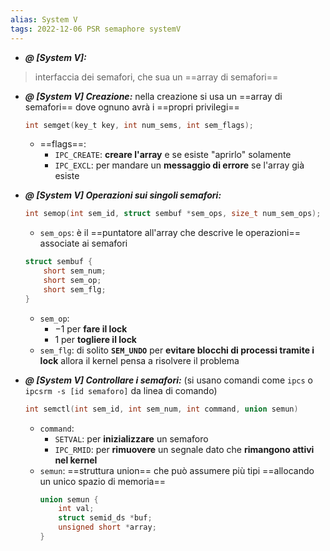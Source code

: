 ```yaml
---
alias: System V
tags: 2022-12-06 PSR semaphore systemV
---
```




- ***@ [System V]:***
> interfaccia dei semafori, che sua un ==array di semafori==
<!--ID: 1670488377766-->


- ***@ [System V] Creazione:***
	nella creazione si usa un ==array di semafori== dove ognuno avrà i ==propri privilegi==
	
	```c
	int semget(key_t key, int num_sems, int sem_flags);
	```

	- ==flags==:
		- `IPC_CREATE`: **creare l'array** e se esiste "aprirlo" solamente
		- `IPC_EXCL`: per mandare un **messaggio di errore** se l'array già esiste
<!--ID: 1670488335794-->



- ***@ [System V] Operazioni sui singoli semafori:***
	```c
	int semop(int sem_id, struct sembuf *sem_ops, size_t num_sem_ops);
	```

	- `sem_ops`: è il ==puntatore all'array che descrive le operazioni== associate ai semafori
	```c
	struct sembuf {
		short sem_num;
		short sem_op;
		short sem_flg;
	}
	```

	- `sem_op`: 
		- $-1$ per **fare il lock**
		- $1$ per **togliere il lock**
	- `sem_flg`: di solito **`SEM_UNDO`** per **evitare blocchi di processi tramite i lock** allora il kernel pensa a risolvere il problema
<!--ID: 1670487671616-->


- ***@ [System V] Controllare i semafori:***
	(si usano comandi come `ipcs` o `ipcsrm -s [id semaforo]` da linea di comando)
	```c
	int semctl(int sem_id, int sem_num, int command, union semun)
	```

	- `command`:
		- `SETVAL`: per **inizializzare** un semaforo
		- `IPC_RMID`: per **rimuovere** un segnale dato che **rimangono attivi nel kernel**
	- `semun`: ==struttura union== che può assumere più tipi ==allocando un unico spazio di memoria==
		```c
		union semun {
			int val;
			struct semid_ds *buf;
			unsigned short *array;
		}
		```
<!--ID: 1670488335804-->

